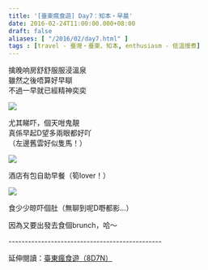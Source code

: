 ```yaml
---
title: '[臺東瘋食遊] Day7：知本・早晨'
date: 2016-02-24T11:00:00.000+08:00
draft: false
aliases: [ "/2016/02/day7.html" ]
tags : [travel - 臺灣・臺東、知本, enthusiasm - 低溫慢煮]
---
```


擒晚响房舒舒服服浸溫泉  
雖然之後唔算好早瞓  
不過一早就已經精神奕奕  

![](/images/taitung7a.jpg)

尤其睇吓，個天咁鬼靚  
真係早起D望多兩眼都好吖  
（左邊舊雲好似隻馬！）  

![](/images/taitung7a1.jpg)

酒店有包自助早餐（筍lover！）  

![](/images/taitung7a2.jpg)

食少少晾吓個肚（無聊到呢D嘢都影...）  
  
因為又要出發去食個brunch，哈～  
  
\-----------------------------------------------  
  
延伸閱讀：[臺東瘋食遊（8D7N）](https://hidie.net/taitung8d7n/)
